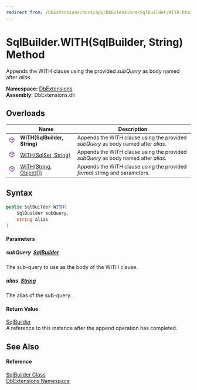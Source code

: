 ```yaml
---
redirect_from: /DbExtensions/docs/api/DbExtensions/SqlBuilder/WITH.html
---
```


SqlBuilder.WITH(SqlBuilder, String) Method
==========================================
Appends the WITH clause using the provided *subQuery* as body named after *alias*.
  
**Namespace:** [DbExtensions][1]  
**Assembly:** DbExtensions.dll

Overloads
---------

|                  | Name                         | Description                                                                        |
| ---------------- | ---------------------------- | ---------------------------------------------------------------------------------- |
| ![Public method] | **WITH(SqlBuilder, String)** | Appends the WITH clause using the provided *subQuery* as body named after *alias*. |
| ![Public method] | [WITH(SqlSet, String)][2]    | Appends the WITH clause using the provided *subQuery* as body named after *alias*. |
| ![Public method] | [WITH(String, Object[])][3]  | Appends the WITH clause using the provided *format* string and parameters.         |


Syntax
------

```csharp
public SqlBuilder WITH(
	SqlBuilder subQuery,
	string alias
)
```

#### Parameters

##### *subQuery*  [SqlBuilder][4]
The sub-query to use as the body of the WITH clause.

##### *alias*  [String][5]
The alias of the sub-query.

#### Return Value
[SqlBuilder][4]  
A reference to this instance after the append operation has completed.

See Also
--------

#### Reference
[SqlBuilder Class][4]  
[DbExtensions Namespace][1]  

[1]: ../README.md
[2]: WITH_1.md
[3]: WITH_2.md
[4]: README.md
[5]: https://learn.microsoft.com/dotnet/api/system.string
[Public method]: ../../icons/pubmethod.svg "Public method"